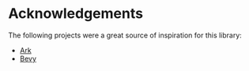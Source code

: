 # Acknowledgements
The following projects were a great source of inspiration for this library:
- [Ark](https://github.com/mlange-42/ark)
- [Bevy](https://github.com/bevyengine/bevy)
